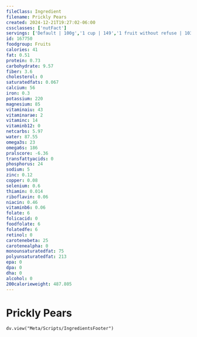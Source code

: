 ```yaml
---
fileClass: Ingredient
filename: Prickly Pears
created: 2024-12-21T19:27:02-06:00
cssclasses: ['nutFact']
servings: ['Default | 100g','1 cup | 149','1 fruit without refuse | 103']
id: 167750
foodgroup: Fruits
calories: 41
fat: 0.51
protein: 0.73
carbohydrate: 9.57
fiber: 3.6
cholesterol: 0
saturatedfats: 0.067
calcium: 56
iron: 0.3
potassium: 220
magnesium: 85
vitaminaiu: 43
vitaminarae: 2
vitaminc: 14
vitaminb12: 0
netcarbs: 5.97
water: 87.55
omega3s: 23
omega6s: 186
pralscore: -6.36
transfattyacids: 0
phosphorus: 24
sodium: 5
zinc: 0.12
copper: 0.08
selenium: 0.6
thiamin: 0.014
riboflavin: 0.06
niacin: 0.46
vitaminb6: 0.06
folate: 6
folicacid: 0
foodfolate: 6
folatedfe: 6
retinol: 0
carotenebeta: 25
carotenealpha: 0
monounsaturatedfat: 75
polyunsaturatedfat: 213
epa: 0
dpa: 0
dha: 0
alcohol: 0
200calorieweight: 487.805
---
```


# Prickly Pears

```dataviewjs
dv.view("Meta/Scripts/IngredientsFooter")
```
